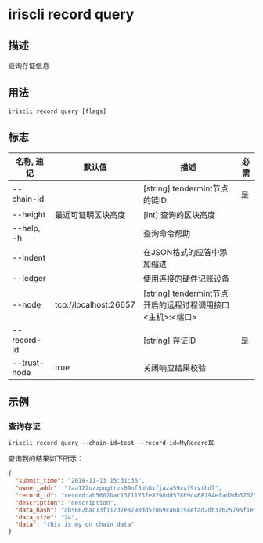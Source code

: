 # iriscli record query

## 描述

查询存证信息

## 用法

```
iriscli record query [flags]
```

## 标志

| 名称, 速记       | 默认值                     | 描述                                                        | 必需     |
| --------------- | -------------------------- | ---------------------------------------------------------- | -------- |
| --chain-id      |                            | [string] tendermint节点的链ID                               | 是       |
| --height        | 最近可证明区块高度           | [int] 查询的区块高度                                              |          |
| --help, -h      |                            | 查询命令帮助                                                |          |
| --indent        |                            | 在JSON格式的应答中添加缩进                                   |          |
| --ledger        |                            | 使用连接的硬件记账设备                                       |          |
| --node          | tcp://localhost:26657      | [string] tendermint节点开启的远程过程调用接口\<主机>:\<端口> |          |
| --record-id     |                            | [string] 存证ID                                            | 是       |
| --trust-node    | true                       | 关闭响应结果校验                                            |          |

## 示例

### 查询存证

```shell
iriscli record query --chain-id=test --record-id=MyRecordID
```

查询到的结果如下所示：

```json
{
  "submit_time": "2018-11-13 15:31:36",
  "owner_addr": "faa122uzzpugtrzs09nf3uh8xfjaza59xvf9rvthdl",
  "record_id": "record:ab5602bac13f11737e8798dd57869c468194efad2db37625795f1efd8d9d63c6",
  "description": "description",
  "data_hash": "ab5602bac13f11737e8798dd57869c468194efad2db37625795f1efd8d9d63c6",
  "data_size": "24",
  "data": "this is my on chain data"
}
```
